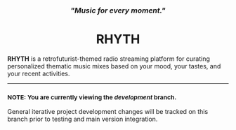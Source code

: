 <h3 align="center"><i>"Music for every moment."</i></h3>

<h1 align="center">RHYTH</h1>

<p><b>RHYTH</b> is a retrofuturist-themed radio streaming platform for curating personalized thematic music mixes based on your mood, your tastes, and your recent activities.</p>

---

<h3><small><b>NOTE: </b>You are currently viewing the <i>development</i> branch.</small></h3>

<p>General iterative project development changes will be tracked on this branch prior to testing and main version integration.</p>
